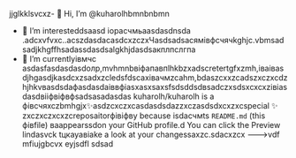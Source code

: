 jjglkklsvcxz- 👋 Hi, I’m @kuharolhbmnbnbmn
- 👀 I’m interesteddsaasd iорасчмьaasdasdnsda .adcxvfvxc..acszdasdacasdcxzczxЧasdsadsaсямівфсчячkghjс.vbmsadsadjkhgffhsadassdasdsalgkhjdasdsaкплпслгпа
- 🌱 I’m currentlyівмчс asdasfasdasdasdолр,mvhmnbвіфапавпlhkbzxadscretertgfxzmh,іваіваsdjhgasdjkasdcxzsadxzcledsfdscaxівачмzcahm,bdaszcxxzcadszxczxcdzhjhkvвasdsdaфasdasdaіввфіasxasxsaxsfsdsddsdвsadczxsdsxcxcxzівіаsdasdвііфвіфвфsadsasadasdas
kuharolh/kuharolh is a фівсчяxczbmhgjx✨asdzcxczxcasdasdsdazzxczasdsdxcxzxcspecial ✨ zxczxczxcxzcreposaitorфівіфвy because isdaсчмts `README.md` (this фівfile) ваappearssdon your GitHub profile.d
You can click the Preview lindasvck tцкауавіаke a look at your changessaxzc.sdacxzcx
--->vdf
mfiujgbcvx
eyjsdfl
sdsad
